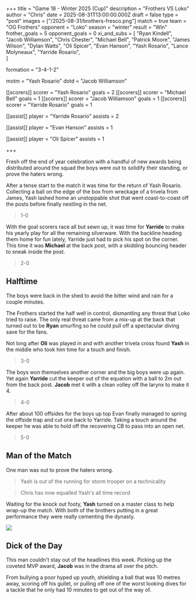 +++ 
title = "Game 18 - Winter 2025 (Cup)"
description = "Frothers VS Loko"
author = "Chris"
date = 2025-08-31T13:00:00.000Z
draft = false
type = "post"
images = ["/2025-08-31/brothers-fresco.png"]
match = true
team = "OG Frothers"
opponent = "Loko"
season = "winter"
result = "Win"
frother_goals = 5
opponent_goals = 0
xi_and_subs = [
    "Ryan Kindell",
    "Jacob Williamson",
    "Chris Chester",
    "Michael Bell",
    "Patrick Moore",
    "James Wilson",
    "Dylan Watts",
    "Oli Spicer",
    "Evan Hanson",
    "Yash Rosario",
    "Lance Molyneaux",
    "Yarride Rosario",  
]

formation = "3-4-1-2"

motm = "Yash Rosario"
dotd = "Jacob Williamson"


[[scorers]]
 scorer = "Yash Rosario"
 goals = 2
[[scorers]]
 scorer = "Michael Bell"
 goals = 1
 [[scorers]]
 scorer = "Jacob Williamson"
 goals = 1
[[scorers]]
 scorer = "Yarride Rosario"
 goals = 1

[[assist]]
player = "Yarride Rosario"
assists = 2

[[assist]]
player = "Evan Hanson"
assists = 1

[[assist]]
player = "Oli Spicer"
assists = 1

+++

Fresh off the end of year celebration with a handful of new awards being distributed around the squad the boys were out to solidify their standing, or prove the haters wrong.

After a tense start to the match it was time for the return of Yash Rosario. Collecting a ball on the edge of the box from wreckage of a trivela from James, Yash lashed home an unstoppable shot that went coast-to-coast off the posts before finally nestling in the net.

> 1-0

With the goal scorers race all but sewn up, it was time for **Yarride** to make his yearly play for all the remaining silverware. With the backline heading them home for fun lately, Yarride just had to pick his spot on the corner. This time it was **Michael** at the back post, with a skidding bouncing header to sneak inside the post.

> 2-0

## Halftime
The boys were back in the shed to avoid the bitter wind and rain for a couple minutes.

The Frothers started the half well in control, dismantling any threat that Loko tried to raise. The only real threat came from a mix-up at the back that turned out to be **Ryan** smurfing so he could pull off a spectacular diving save for the fans.

Not long after **Oli** was played in and with another trivela cross found **Yash** in the middle who took him time for a touch and finish.

> 3-0

The boys won themselves another corner and the big boys were up again. Yet again **Yarride** cut the keeper out of the equation with a ball to 2m out from the back post. **Jacob** met it with a clean volley off the larynx to make it 4.

> 4-0

After about 100 offsides for the boys up top Evan finally managed to spring the offside trap and cut one back to Yarride. Taking a touch around the keeper he was able to hold off the recovering CB to pass into an open net.

> 5-0


## Man of the Match
One man was out to prove the haters wrong.

> Yash is out of the running for storm trooper on a technicality

> Chris has now equalled Yash's all time record

Waiting for the knock out footy, **Yash** turned on a master class to help wrap-up the match. With both of the brothers putting in a great performance they were really cementing the dynasty.

![](/2025-08-31/brothers-fresco.png)

## Dick of the Day
This man couldn't stay out of the headlines this week. Picking up the coveted MVP award, **Jacob** was in the drama all over the pitch.

From bullying a poor hyped up youth, shielding a ball that was 10 metres away, scoring off his gullet, or pulling off one of the worst looking dives for a tackle that he only had 10 minutes to get out of the way of.

